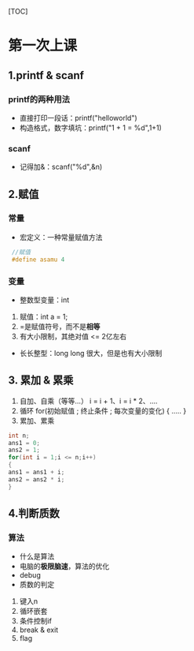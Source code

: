 [TOC]
# 第一次上课
## 1.printf & scanf
### printf的两种用法
 - 直接打印一段话：printf("helloworld")
- 构造格式，数字填坑：printf("1 + 1 = %d",1+1)
### scanf
- 记得加&：scanf("%d",&n)
## 2.赋值
### 常量
 - 宏定义：一种常量赋值方法
``` c
 //赋值
 #define asamu 4
```
### 变量
 - 整数型变量：int
 1. 赋值：int a = 1;
 2. =是赋值符号，而不是**相等**
 3. 有大小限制，其绝对值 <= 2亿左右
 - 长长整型：long long
 很大，但是也有大小限制
## 3. 累加 & 累乘
 1. 自加、自乘（等等...）
 i = i + 1、i = i * 2、....
 2. 循环
 for(初始赋值 ; 终止条件 ; 每次变量的变化) {
	.....
 }
 3. 累加、累乘

``` c
int n;
ans1 = 0;
ans2 = 1;
for(int i = 1;i <= n;i++)
{
ans1 = ans1 + i;
ans2 = ans2 * i;
}
```
## 4.判断质数
### 算法
 - 什么是算法
 - 电脑的**极限脑速**，算法的优化
 - debug
 - 质数的判定
 1. 键入n
 2. 循环嵌套
 3. 条件控制if
 4. break & exit
 5. flag
